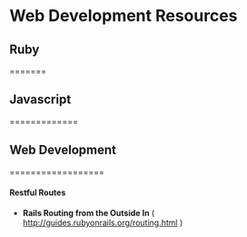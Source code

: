 Web Development Resources
=========================

## Ruby  
=======
  

## Javascript
=============  

## Web Development  
==================  
#### Restful Routes  
- **Rails Routing from the Outside In** ( http://guides.rubyonrails.org/routing.html )  

